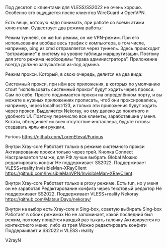 ﻿Под десктоп с клиентами для VLESS/SS2022 не очень хорошо. Особенно это ощущается после клиентов WireGuard и OpenVPN.

Есть вещь, которую надо понимать, при работе со всеми этими клиентами. Существует два режима работы:

Режим туннеля, он же tun режим, он же VPN-режим. При его использовании вообще весь трафик с компьютера, в том числе, например, ping из cmd отправляется через туннель. Здесь происходит “встраивание” в систему на уровне таблицы маршрутизации. Поэтому для этого режима необходимы “права администратора”. Приложение всегда должно запускаться из-под админа.

Режим прокси. Который, в свою очередь, делится на два вида:

Системный прокси, при нём все приложения, в которых по умолчанию стоит “использовать системный прокси” будут ходить через прокси.
Сам по себе. Просто поднимается прокси на определённом порту, и вы можете в нужных приложениях прописать, чтоб они проксировались, например, через localhost:123, и только эти приложения будут ходить через прокси.
Выделяется Nekoray, но ему далеко до понятного и удобного UI. Поэтому перечислю все клиенты, заработавшие у меня. Кстати, объединяет их всех отсутствие инсталлера, будьте готовы создавать ярлычки руками.

Furious
https://github.com/LorenEteval/Furious

Внутри Xray-core
Работает только в режиме системного прокси
Активирование прокси только через трей. Кнопка Connect
Настраивается там же, для РФ лучше выбрать Global
Можно редактировать конфиг
Не поддерживает SS2022. Поддерживает VLESS+reality
InvisibleMan-XRayClient
https://github.com/InvisibleManVPN/InvisibleMan-XRayClient

Внутри Xray-core
Работает только в proxy режиме. Есть tun, но у меня он не заработал
Редактирование конфига через текстовый редактор
Не поддерживает SS2022. Поддерживает VLESS+reality
Nekoray
https://github.com/MatsuriDayo/nekoray/

Внутри на выбор есть Xray-core и Sing-box, советую выбирать Sing-box
Работает в обоих режимах
Но не запоминает, какой последний был режим, поэтому придётся каждый раз тыкать галочку
Активируется из контекстного меню, либо из трея
Можно редактировать конфиги
Поддерживает и SS2022 и VLESS+reality

V2rayN